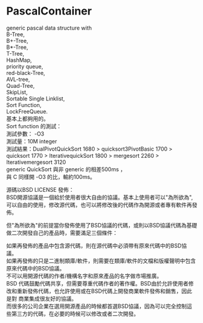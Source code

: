 # PascalContainer
generic pascal data structure with <br/>
B-Tree,<br/>
B+-Tree,<br/>
B*-Tree,<br/>
T-Tree,<br/>
HashMap,<br/>
priority queue, <br/>
red-black-Tree,<br/>
AVL-tree,<br/>
Quad-Tree,<br/>
SkipList,<br/>
Sortable Single Linklist,<br/>
Sort Function,<br/>
LockFreeQueue.<br/>
基本上都夠用的。<br/>
Sort function 的測試：<br/>
測試參數： -O3<br/>
測試量：10M integer<br/> 
測試結果：DualPivotQuickSort 1680 > quicksort3PivotBasic 1700 > quicksort 1770 > IterativequickSort 1800 > mergesort 2260 >  Iterativemergesort 3120<br/>
generic QuickSort 與非 generic 的相差500ms ，<br/>與 C 同樣開 -O3 的比，輸約100ms。




源碼以BSD LICENSE 發佈：<br/>
BSD開源協議是一個給於使用者很大自由的協議。基本上使用者可以"為所欲為",可以自由的使用，修改源代碼，也可以將修改後的代碼作為開源或者專有軟件再發佈。<br/>

但"為所欲為"的前提當你發佈使用了BSD協議的代碼，或則以BSD協議代碼為基礎做二次開發自己的產品時，需要滿足三個條件：<br/>

如果再發佈的產品中包含源代碼，則在源代碼中必須帶有原來代碼中的BSD協議。<br/>
如果再發佈的只是二進制類庫/軟件，則需要在類庫/軟件的文檔和版權聲明中包含原來代碼中的BSD協議。<br/>
不可以用開源代碼的作者/機構名字和原來產品的名字做市場推廣。<br/>
BSD 代碼鼓勵代碼共享，但需要尊重代碼作者的著作權。BSD由於允許使用者修改和重新發佈代碼，也允許使用或在BSD代碼上開發商業軟件發佈和銷售，因此是對 商業集成很友好的協議。<br/>而很多的公司企業在選用開源產品的時候都首選BSD協議，因為可以完全控制這些第三方的代碼，在必要的時候可以修改或者二次開發。<br/>
